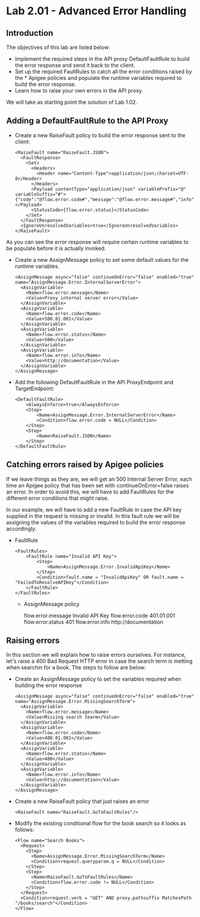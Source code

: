 # Lab 2.01 - Advanced Error Handling 

## Introduction

The objectives of this lab are listed below:

* Implement the required steps in the API proxy DefaultFaultRule to build the error response and send it back to the client. 
* Set up the required FaultRules to catch all the error conditions raised by the * Apigee policies and populate the runtime variables required to build the error response.
* Learn how to raise your own errors in the API proxy.

We will take as starting point the solution of Lab 1.02.

## Adding a DefaultFaultRule to the API Proxy

* Create a new RaiseFault policy to build the error response sent to the client:

      <RaiseFault name="RaiseFault.JSON">
        <FaultResponse>
          <Set>
            <Headers>
              <Header name="Content-Type">application/json;charset=UTF-8</Header>
            </Headers>
            <Payload contentType="application/json" variablePrefix="@" variableSuffix="#">{"code":"@flow.error.code#","message":"@flow.error.message#","info":"@flow.error.info#"}</Payload>
            <StatusCode>{flow.error.status}</StatusCode>
          </Set>
        </FaultResponse>
        <IgnoreUnresolvedVariables>true</IgnoreUnresolvedVariables>
      </RaiseFault>

As you can see the error response will require certain runtime variables to be populate before it is actually invoked.

* Create a new AssignMessage policy to set some default values for the runtime variables.

      <AssignMessage async="false" continueOnError="false" enabled="true" name="AssignMessage.Error.InternalServerError">
        <AssignVariable>
          <Name>flow.error.message</Name>
          <Value>Proxy internal server error</Value>
        </AssignVariable>
        <AssignVariable>
          <Name>flow.error.code</Name>
          <Value>500.01.001</Value>
        </AssignVariable>
        <AssignVariable>
          <Name>flow.error.status</Name>
          <Value>500</Value>
        </AssignVariable>
        <AssignVariable>
          <Name>flow.error.info</Name>
          <Value>http://documentation</Value>
        </AssignVariable>
      </AssignMessage>

* Add the following DefaultFaultRule in the API ProxyEndpoint and TargetEndpoint:

      <DefaultFaultRule>
          <AlwaysEnforce>true</AlwaysEnforce>
          <Step>
              <Name>AssignMessage.Error.InternalServerError</Name>
              <Condition>flow.error.code = NULL</Condition>
          </Step>
          <Step>
              <Name>RaiseFault.JSON</Name>
          </Step>
      </DefaultFaultRule>

## Catching errors raised by Apigee policies

If we leave things as they are, we will get an 500 Internal Server Error, each time an Apigee policy that has been set with continueOnError=false raises an error. In order to avoid this, we will have to add FaultRules for the different error conditions that might raise. 

In our example, we will have to add a new FaultRule in case the API key supplied in the request is missing or invalid. In this fault rule we will be assigning the values of the variables required to build the error response accordingly. 

* FaultRule

      <FaultRules>
          <FaultRule name="Invalid API Key">
              <Step>
                  <Name>AssignMessage.Error.InvalidApiKey</Name>
              </Step>
              <Condition>fault.name = "InvalidApiKey" OR fault.name = "FailedToResolveAPIKey"</Condition>
          </FaultRule>
      </FaultRules>

  * AssignMessage policy

      <AssignMessage async="false" continueOnError="false" enabled="true" name="AssignMessage.Error.InvalidApiKey">
        <AssignVariable>
          <Name>flow.error.message</Name>
          <Value>Invalid API Key</Value>
        </AssignVariable>
        <AssignVariable>
          <Name>flow.error.code</Name>
          <Value>401.01.001</Value>
        </AssignVariable>
        <AssignVariable>
          <Name>flow.error.status</Name>
          <Value>401</Value>
        </AssignVariable>
        <AssignVariable>
          <Name>flow.error.info</Name>
          <Value>http://documentation</Value>
        </AssignVariable>
      </AssignMessage>

## Raising errors

In this section we will explain how to raise errors ourselves. For instance, let's raise a 400 Bad Request HTTP error in case the search term is metting when searchin for a book. The steps to follow are below:

* Create an AssignMessage policy to set the variables required when building the error response

      <AssignMessage async="false" continueOnError="false" enabled="true" name="AssignMessage.Error.MissingSearchTerm">
        <AssignVariable>
          <Name>flow.error.message</Name>
          <Value>Missing search tearm</Value>
        </AssignVariable>
        <AssignVariable>
          <Name>flow.error.code</Name>
          <Value>400.01.001</Value>
        </AssignVariable>
        <AssignVariable>
          <Name>flow.error.status</Name>
          <Value>400</Value>
        </AssignVariable>
        <AssignVariable>
          <Name>flow.error.info</Name>
          <Value>http://documentation</Value>
        </AssignVariable>
      </AssignMessage>

* Create a new RaiseFault policy that just raises an error

      <RaiseFault name="RaiseFault.GoToFaultRules"/>

* Modify the existing conditional flow for the book search so it looks as follows:

      <Flow name="Search Books">
        <Request>
          <Step>
            <Name>AssignMessage.Error.MissingSearchTerm</Name>
            <Condition>request.queryparam.q = NULL</Condition>
          </Step>
          <Step>
            <Name>RaiseFault.GoToFaultRules</Name>
            <Condition>flow.error.code != NULL</Condition>
          </Step>
        </Request>
        <Condition>request.verb = "GET" AND proxy.pathsuffix MatchesPath "/books/search"</Condition>
      </Flow>
